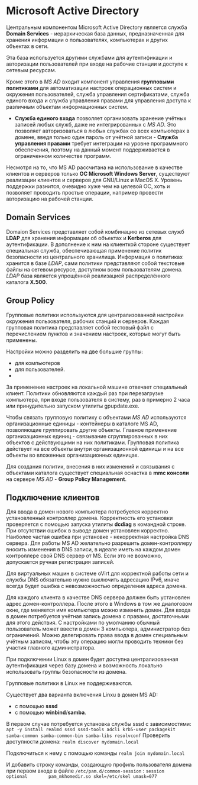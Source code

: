 # Microsoft Active Directory

Центральным компонентом Microsoft Active Directory является служба **Domain Services** - иерархическая база данных, предназначенная для хранения информации о пользователях, компьютерах и других объектах в сети. 

Эта база используется другими службами для аутентификации и авторизации пользователей при входе на рабочие станции и доступе к сетевым ресурсам. 

Кроме этого в *MS AD* входит компонент управления **групповыми политиками** для автоматизации настроек операционных систем и окружения пользователей, служба управления сертификатами, служба единого входа  и служба управления правами для управления доступа к различным объектам информационных систем.

- **Служба единого входа** позволяет организовать хранение учётных записей любых служб, даже не интегрированных с *MS AD*. Это позволяет авторизоваться в любых службах со всех компьютерах в домене, введя только один пароль от учётной записи 
- **Служба управления правами** требует интеграции на уровне программного обеспечения, поэтому на данный момент поддерживается в ограниченном количестве программ. 

Несмотря на то, что MS AD рассчитана на использование в качестве клиентов и серверов только **ОС Microsoft Windows Server**, существуют реализации клиентов и серверов для GNU/Linux и MacOS X. Уровень поддержки разнится, очевидно хуже чем на целевой ОС, хоть и позволяет проводить простые операции, например провести авторизацию на рабочей станции.

## Domain Services

Domaion Services представляет собой комбинацию из сетевых служб **LDAP** для хранения информации об объектах и **Kerberos** для аутентификации. 
В дополнение к ним на клиенткой стороне существует специальная служба, обеспечивающая применение политик безопасности из центрального хранилища. 
Информация о политиках хранится в базе *LDAP*, сами политики представляют собой текстовые файлы на сетевом ресурсе, доступном всем пользователям домена. 
*LDAP* база является упрощённой реализацией распределённого каталога **Х.500**.

## Group Policy

Групповые политики используются для централизованной настройки окружения пользователя, рабочих станций и серверов. 
Каждая групповая политика представляет собой тестовый файл с перечислением пунктов и значением настроек, которые могут быть применены. 

Настройки можно разделить на две большие группы: 
- для компьютеров 
- для пользователей. 
- 
За применение настроек на локальной машине отвечает специальный клиент. Политики обновляются каждый раз при перезагрузке компьютера, при входе пользователя в систему, раз в примерно 2 часа или принудительно запуском утилиты gpupdate.exe.

Чтобы связать групповую политику с объектами *MS AD* используются организационные единицы - контейнеры в каталоге MS AD, позволяющие группировать другие объекты. Главное применение организационных единиц - связывание сгруппированных в них объектов с действующими на них политиками. Групповая политика действует на все объекты внутри организационной единицы и на все объекты во вложенных организационных единицах. 

Для создания политик, внесения в них изменений и связывания с объектами каталога существует специальная оснастка в **mmc консоли** на сервере *MS AD* - **Group Policy Management**.

## Подключение клиентов

Для ввода в домен нового компьютера потребуется корректно установленный контроллер домена. Корректность его установки проверяется с помощью запуска утилиты **dcdiag** в командной строке. При отсутствии ошибок в выводе домен установлен корректно. Наиболее частая ошибка при установке - некорректная настройка DNS сервера. Для работы MS AD желательно разрешить домен-контроллеру вносить изменения в DNS записи, в идеале иметь на каждом домен контроллере свой DNS сервер от MS. Если это не возможно, допускается ручная регистрация записей. 

Для виртуальных машин в системе oVirt для корректной работы сети и службы DNS обязательно нужно выключить адресацию IPv6, иначе всегда будет ошибка с невозможностью определения адреса домена.

Для каждого клиента в качестве DNS сервера должен быть установлен адрес домен-контроллера. После этого в Windows в том же диалоговом окне, где меняется имя компьютера можно изменить домен. Для входа в домен потребуется учётная запись домена с правами, достаточными для этого действия. С настройками по умолчанию обычный пользователь может ввести в домен 3 компьютера, администратор без ограничений. Можно делегировать права ввода в домен специальным учётным записям, чтобы эту операцию могли проводить техники без участия главного администратора.

При подключении Linux в домен будет доступна централизованная аутентификация через базу домена и возможность локально использовать группы безопасности из домена. 

Групповые политики в Linux не поддерживаются. 

Существует два варианта включения Linxu в домен MS AD: 
- с помощью **sssd**
- с помощью **winbind**/**samba**. 

В первом случае потребуется установка службы sssd с зависимостями:
``apt -y install realmd sssd sssd-tools adcli krb5-user packagekit samba-common samba-common-bin samba-libs resolvconf``
Проверить доступности домена:
``realm discover mydomain.local``

Подключиться к нему с помощью команды
``realm join mydomain.local``

И добавить строку команды, создающую профиль пользователя домена при первом входе в файле ``/etc/pam.d/common-session`` :
``session optional        pam_mkhomedir.so skel=/etc/skel umask=077``
